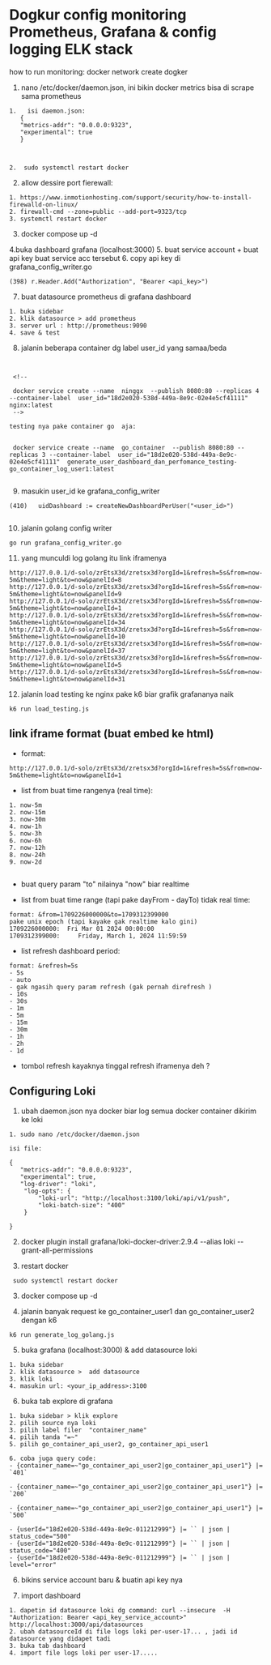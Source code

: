 # Dogkur config monitoring Prometheus, Grafana & config logging ELK stack

how to run monitoring:
docker network create dogker

1. nano /etc/docker/daemon.json, ini bikin docker metrics bisa di scrape sama prometheus

```
1.   isi daemon.json:
   {
   "metrics-addr": "0.0.0.0:9323",
   "experimental": true
   }



2.  sudo systemctl restart docker

```

2. allow dessire port fierewall:

```
1. https://www.inmotionhosting.com/support/security/how-to-install-firewalld-on-linux/
2. firewall-cmd --zone=public --add-port=9323/tcp
3. systemctl restart docker
```

3. docker compose up -d

4.buka dashboard grafana (localhost:3000) 5. buat service account + buat api key buat service acc tersebut 6. copy api key di grafana_config_writer.go

```
(398) r.Header.Add("Authorization", "Bearer <api_key>")

```

7. buat datasource prometheus di grafana dashboard

```
1. buka sidebar
2. klik datasource > add prometheus
3. server url : http://prometheus:9090
4. save & test
```

8. jalanin beberapa container dg label user_id yang samaa/beda

```


 <!-- 
 
 docker service create --name  ninggx  --publish 8080:80 --replicas 4 --container-label  user_id="18d2e020-538d-449a-8e9c-02e4e5cf41111"  nginx:latest
 -->

testing nya pake container go  aja:


 docker service create --name  go_container  --publish 8080:80 --replicas 3 --container-label  user_id="18d2e020-538d-449a-8e9c-02e4e5cf41111"  generate_user_dashboard_dan_perfomance_testing-go_container_log_user1:latest


```

9. masukin user_id ke grafana_config_writer

```
(410) 	uidDashboard := createNewDashboardPerUser("<user_id>")


```

10. jalanin golang config writer

```
go run grafana_config_writer.go
```

11. yang munculdi log golang itu link iframenya

```
http://127.0.0.1/d-solo/zrEtsX3d/zretsx3d?orgId=1&refresh=5s&from=now-5m&theme=light&to=now&panelId=8
http://127.0.0.1/d-solo/zrEtsX3d/zretsx3d?orgId=1&refresh=5s&from=now-5m&theme=light&to=now&panelId=9
http://127.0.0.1/d-solo/zrEtsX3d/zretsx3d?orgId=1&refresh=5s&from=now-5m&theme=light&to=now&panelId=1
http://127.0.0.1/d-solo/zrEtsX3d/zretsx3d?orgId=1&refresh=5s&from=now-5m&theme=light&to=now&panelId=34
http://127.0.0.1/d-solo/zrEtsX3d/zretsx3d?orgId=1&refresh=5s&from=now-5m&theme=light&to=now&panelId=10
http://127.0.0.1/d-solo/zrEtsX3d/zretsx3d?orgId=1&refresh=5s&from=now-5m&theme=light&to=now&panelId=37
http://127.0.0.1/d-solo/zrEtsX3d/zretsx3d?orgId=1&refresh=5s&from=now-5m&theme=light&to=now&panelId=5
http://127.0.0.1/d-solo/zrEtsX3d/zretsx3d?orgId=1&refresh=5s&from=now-5m&theme=light&to=now&panelId=31

```

12. jalanin load testing ke nginx pake k6 biar grafik grafananya naik

```
k6 run load_testing.js
```

## link iframe format (buat embed ke html)

- format:

```
http://127.0.0.1/d-solo/zrEtsX3d/zretsx3d?orgId=1&refresh=5s&from=now-5m&theme=light&to=now&panelId=1
```

- list from buat time rangenya (real time):

```
1. now-5m
2. now-15m
3. now-30m
4. now-1h
5. now-3h
6. now-6h
7. now-12h
8. now-24h
9. now-2d


```

- buat query param "to" nilainya "now" biar realtime

- list from buat time range (tapi pake dayFrom - dayTo) tidak real time:

```
format: &from=1709226000000&to=1709312399000
pake unix epoch (tapi kayake gak realtime kalo gini)
1709226000000:  Fri Mar 01 2024 00:00:00
1709312399000:     Friday, March 1, 2024 11:59:59
```

- list refresh dashboard period:

```
format: &refresh=5s
- 5s
- auto
- gak ngasih query param refresh (gak pernah direfresh )
- 10s
- 30s
- 1m
- 5m
- 15m
- 30m
- 1h
- 2h
- 1d

```

- tombol refresh kayaknya tinggal refresh iframenya deh ?

## Configuring Loki

1. ubah daemon.json nya docker biar log semua docker container dikirim ke loki

```
1. sudo nano /etc/docker/daemon.json

isi file:

{
   "metrics-addr": "0.0.0.0:9323",
   "experimental": true,
   "log-driver": "loki",
    "log-opts": {
        "loki-url": "http://localhost:3100/loki/api/v1/push",
        "loki-batch-size": "400"
    }

}

```

2. docker plugin install grafana/loki-docker-driver:2.9.4 --alias loki --grant-all-permissions

3. restart docker

```
 sudo systemctl restart docker

```

3. docker compose up -d

4. jalanin banyak request ke go_container_user1 dan go_container_user2 dengan k6

```
k6 run generate_log_golang.js

```

5. buka grafana (localhost:3000) & add datasource loki

```
1. buka sidebar
2. klik datasource >  add datasource
3. klik loki
4. masukin url: <your_ip_address>:3100

```

6. buka tab explore di grafana

```
1. buka sidebar > klik explore
2. pilih source nya loki
3. pilih label filer  "container_name"
4. pilih tanda "=~"
5. pilih go_container_api_user2, go_container_api_user1

6. coba juga query code:
- {container_name=~"go_container_api_user2|go_container_api_user1"} |= `401`

- {container_name=~"go_container_api_user2|go_container_api_user1"} |= `200`

- {container_name=~"go_container_api_user2|go_container_api_user1"} |= `500`

- {userId="18d2e020-538d-449a-8e9c-011212999"} |= `` | json | status_code="500"
- {userId="18d2e020-538d-449a-8e9c-011212999"} |= `` | json | status_code="400"
- {userId="18d2e020-538d-449a-8e9c-011212999"} |= `` | json | level="error"
```

6. bikins service account baru & buatin api key nya

7. import dashboard

```
1. dapetin id datasource loki dg command: curl --insecure  -H "Authorization: Bearer <api_key_service_account>"  http://localhost:3000/api/datasources
2. ubah datasourceId di file logs loki per-user-17... , jadi id datasource yang didapet tadi
3. buka tab dashboard
4. import file logs loki per user-17.....

```
